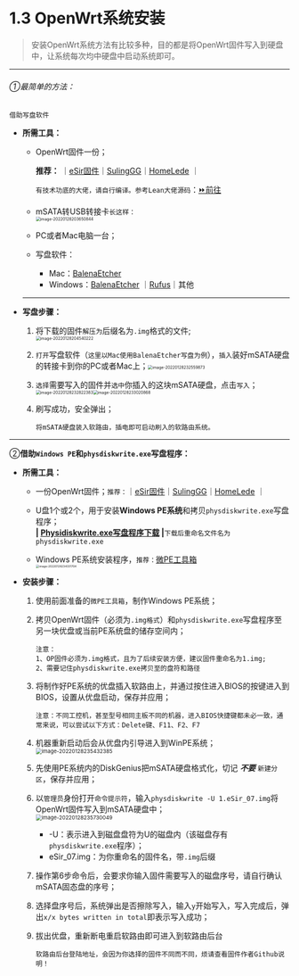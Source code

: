 # 1.3 OpenWrt系统安装

> 安装OpenWrt系统方法有比较多种，目的都是将OpenWrt固件写入到硬盘中，让系统每次均中硬盘中启动系统即可。



<hr>

###### ①最简单的方法：

`借助写盘软件`

- **所需工具：**

  - OpenWrt固件一份；

    **推荐：**	｜[eSir固件](https://openwrt.club/dl)｜[SulingGG](https://github.com/SuLingGG/OpenWrt-Buildbot)｜[HomeLede](https://github.com/xiaoqingfengATGH/HomeLede) ｜

    `有技术功底的大佬，请自行编译。参考Lean大佬源码`：[⏩前往](https://github.com/coolsnowwolf/lede)

  - mSATA转USB转接卡`长这样：`<br><img src="https://iswott.oss-cn-shenzhen.aliyuncs.com/blog/imgimage-20220128203650844.png" alt="image-20220128203650844" style="zoom:50%;" />

  - PC或者Mac电脑一台；

  - 写盘软件：

    - Mac：[BalenaEtcher](https://www.balena.io/etcher/)
    - Windows：[BalenaEtcher](https://www.balena.io/etcher/) ｜[Rufus](https://rufus.ie/zh/)｜其他

  <hr>

- **写盘步骤：**

  1. 将下载的固件`解压为`后缀名为`.img`格式的文件;<br><img src="https://iswott.oss-cn-shenzhen.aliyuncs.com/blog/imgimage-20220128204540222.png" alt="image-20220128204540222" style="zoom: 50%;" />

  2. `打开`写盘软件（`这里以Mac使用BalenaEtcher写盘为例`），`插入`装好mSATA硬盘的转接卡到你的PC或者Mac上；<img src="https://iswott.oss-cn-shenzhen.aliyuncs.com/blog/imgimage-20220128232559873.png" alt="image-20220128232559873" style="zoom:50%;" />

  3. `选择`需要写入的固件并`选中`你插入的这块mSATA硬盘，点击`写入`；<img src="https://iswott.oss-cn-shenzhen.aliyuncs.com/blog/imgimage-20220128232822383.png" alt="image-20220128232822383" style="zoom:50%;" /><img src="https://iswott.oss-cn-shenzhen.aliyuncs.com/blog/imgimage-20220128233020868.png" alt="image-20220128233020868" style="zoom:50%;" />

  4. 刷写成功，安全弹出；

     `将mSATA硬盘装入软路由，插电即可启动刷入的软路由系统。`



<hr>

②**借助`Windows PE`和`physdiskwrite.exe`写盘程序：**

- **所需工具：**

  - 一份OpenWrt固件；`推荐：`｜[eSir固件](https://openwrt.club/dl)｜[SulingGG](https://github.com/SuLingGG/OpenWrt-Buildbot)｜[HomeLede](https://github.com/xiaoqingfengATGH/HomeLede) ｜

  - U盘1个或2个，用于安装**Windows PE系统**和拷贝`physdiskwrite.exe`写盘程序；<br>**|  [Physidiskwrite.exe写盘程序下载](https://m0n0.ch/wall/physdiskwrite.php)   |**`下载后重命名文件名为physdiskwrite.exe`
  - Windows PE系统安装程序，`推荐：`[微PE工具箱](https://www.wepe.com.cn/download.html)<br><img src="https://iswott.oss-cn-shenzhen.aliyuncs.com/blog/imgimage-20220128234331704.png" alt="image-20220128234331704" style="zoom: 36%;" />

- **安装步骤：**

  1. 使用前面准备的`微PE工具箱`，制作Windows PE系统；

  2. 拷贝OpenWrt固件（必须为`.img格式`）和`physdiskwrite.exe`写盘程序至另一块优盘或当前PE系统盘的储存空间内；

     `注意：`<br>`1、OP固件必须为.img格式，且为了后续安装方便，建议固件重命名为1.img;` <br>`2、需要记住physdiskwrite.exe拷贝至的盘符和路径`

  3. 将制作好PE系统的优盘插入软路由上，并通过按住进入BIOS的按键进入到BIOS，设置从优盘启动，保存并应用；

     `注意：不同工控机，甚至型号相同主板不同的机器，进入BIOS快捷键都未必一致，通常来说，可以尝试以下方式：Delete键、F11、F2、F7`

  4. 机器重新启动后会从优盘内引导进入到WinPE系统；<br><img src="https://iswott.oss-cn-shenzhen.aliyuncs.com/blog/imgimage-20220128235432385.png" alt="image-20220128235432385" style="zoom:67%;" />

  5. 先使用PE系统内的DiskGenius把mSATA硬盘格式化，切记  ***不要***  `新建分区`，保存并应用；

  6. 以`管理员`身份打开`命令提示符`，输入`physdiskwrite -U 1.eSir_07.img`将OpenWrt固件写入到mSATA硬盘中；<br><img src="https://iswott.oss-cn-shenzhen.aliyuncs.com/blog/imgimage-20220128235730049.png" alt="image-20220128235730049" style="zoom:67%;" />

     - -U：表示进入到磁盘盘符为U的磁盘内（该磁盘存有`physdiskwrite.exe`程序）；
     - eSir_07.img：为你重命名的固件名，带`.img`后缀

  7. 操作第6步命令后，会要求你输入固件需要写入的磁盘序号，请自行确认mSATA固态盘的序号；

  8. 选择盘序号后，系统弹出是否擦除写入，输入`y`开始写入，写入完成后，弹出`x/x bytes written in total`即表示写入成功；

  9. 拔出优盘，重新断电重启软路由即可进入到软路由后台

     `软路由后台登陆地址，会因为你选择的固件不同而不同，烦请查看固件作者Github说明！`







